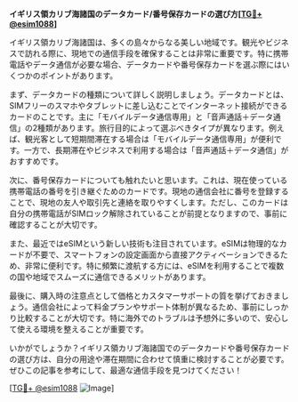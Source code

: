 **イギリス領カリブ海諸国のデータカード/番号保存カードの選び方[[TG💪+ @esim1088](https://t.me/s/esim1088)]**

イギリス領カリブ海諸国は、多くの島々からなる美しい地域です。観光やビジネスで訪れる際に、現地での通信手段を確保することは非常に重要です。特に携帯電話やデータ通信が必要な場合、データカードや番号保存カードを選ぶ際にはいくつかのポイントがあります。

まず、データカードの種類について詳しく説明しましょう。データカードとは、SIMフリーのスマホやタブレットに差し込むことでインターネット接続ができるカードのことです。主に「モバイルデータ通信専用」と「音声通話＋データ通信」の2種類があります。旅行目的によって選ぶべきタイプが異なります。例えば、観光客として短期間滞在する場合は「モバイルデータ通信専用」が便利です。一方で、長期滞在やビジネスで利用する場合は「音声通話＋データ通信」がおすすめです。

次に、番号保存カードについても触れたいと思います。これは、現在使っている携帯電話の番号を引き継ぐためのカードです。現地の通信会社に番号を登録することで、現地の友人や取引先と連絡を取りやすくします。ただし、このカードは自分の携帯電話がSIMロック解除されていることが前提となりますので、事前に確認することが大切です。

また、最近ではeSIMという新しい技術も注目されています。eSIMは物理的なカードが不要で、スマートフォンの設定画面から直接アクティベーションできるため、非常に便利です。特に頻繁に渡航する方には、eSIMを利用することで複数の国や地域でスムーズに通信できるメリットがあります。

最後に、購入時の注意点として価格とカスタマーサポートの質を挙げておきましょう。通信会社によって料金プランやサポート体制が異なるため、事前にしっかり比較することが大切です。特に海外でのトラブルは予想外に多いので、安心して使える環境を整えることが重要です。

いかがでしょうか？イギリス領カリブ海諸国でのデータカードや番号保存カードの選び方は、自分の用途や滞在期間に合わせて慎重に検討することが必要です。ぜひこの記事を参考にして、最適な通信手段を見つけてください！

[[TG💪+ @esim1088](https://t.me/s/esim1088) ![Image](https://i.postimg.cc/Y0z9fWf4/image.png)]
